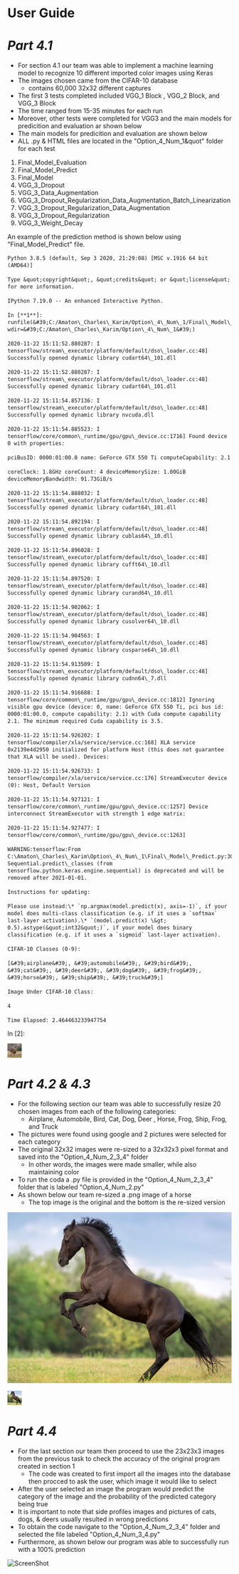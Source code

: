 # **User Guide**

# *Part 4.1*
- For section 4.1 our team was able to implement a machine learning model to recognize 10 different imported color images using Keras
- The images chosen came from the CIFAR-10 database
  - contains 60,000 32x32 different captures
- The first 3 tests completed included VGG\_1 Block , VGG\_2 Block, and VGG\_3 Block
- The time ranged from 15-35 minutes for each run
- Moreover, other tests were completed for VGG3 and the main models for predicition and evaluation ar shown below
- The main models for predicition and evaluation are shown below
- ALL .py & HTML files are located in the "Option\_4\_Num\_1&quot" folder for each test

1. Final\_Model\_Evaluation
2. Final\_Model\_Predict
3. Final\_Model
4. VGG\_3\_Dropout
5. VGG\_3\_Data\_Augmentation
6. VGG\_3\_Dropout\_Regularization\_Data\_Augmentation\_Batch\_Linearization
7. VGG\_3\_Dropout\_Regularization\_Data\_Augmentation
8. VGG\_3\_Dropout\_Regularization
9. VGG\_3\_Weight\_Decay

An example of the prediction method is shown below using &quot;Final\_Model\_Predict&quot; file.

```
Python 3.8.5 (default, Sep 3 2020, 21:29:08) [MSC v.1916 64 bit (AMD64)]

Type &quot;copyright&quot;, &quot;credits&quot; or &quot;license&quot; for more information.

IPython 7.19.0 -- An enhanced Interactive Python.

In [**1**]: runfile(&#39;C:/Amaton\_Charles\_Karim/Option\_4\_Num\_1/Final\_Model\_Predict.py&#39;, wdir=&#39;C:/Amaton\_Charles\_Karim/Option\_4\_Num\_1&#39;)

2020-11-22 15:11:52.880287: I tensorflow/stream\_executor/platform/default/dso\_loader.cc:48] Successfully opened dynamic library cudart64\_101.dll

2020-11-22 15:11:52.880287: I tensorflow/stream\_executor/platform/default/dso\_loader.cc:48] Successfully opened dynamic library cudart64\_101.dll

2020-11-22 15:11:54.857136: I tensorflow/stream\_executor/platform/default/dso\_loader.cc:48] Successfully opened dynamic library nvcuda.dll

2020-11-22 15:11:54.885523: I tensorflow/core/common\_runtime/gpu/gpu\_device.cc:1716] Found device 0 with properties:

pciBusID: 0000:01:00.0 name: GeForce GTX 550 Ti computeCapability: 2.1

coreClock: 1.8GHz coreCount: 4 deviceMemorySize: 1.00GiB deviceMemoryBandwidth: 91.73GiB/s

2020-11-22 15:11:54.888032: I tensorflow/stream\_executor/platform/default/dso\_loader.cc:48] Successfully opened dynamic library cudart64\_101.dll

2020-11-22 15:11:54.892194: I tensorflow/stream\_executor/platform/default/dso\_loader.cc:48] Successfully opened dynamic library cublas64\_10.dll

2020-11-22 15:11:54.896028: I tensorflow/stream\_executor/platform/default/dso\_loader.cc:48] Successfully opened dynamic library cufft64\_10.dll

2020-11-22 15:11:54.897520: I tensorflow/stream\_executor/platform/default/dso\_loader.cc:48] Successfully opened dynamic library curand64\_10.dll

2020-11-22 15:11:54.902062: I tensorflow/stream\_executor/platform/default/dso\_loader.cc:48] Successfully opened dynamic library cusolver64\_10.dll

2020-11-22 15:11:54.904563: I tensorflow/stream\_executor/platform/default/dso\_loader.cc:48] Successfully opened dynamic library cusparse64\_10.dll

2020-11-22 15:11:54.913509: I tensorflow/stream\_executor/platform/default/dso\_loader.cc:48] Successfully opened dynamic library cudnn64\_7.dll

2020-11-22 15:11:54.916688: I tensorflow/core/common\_runtime/gpu/gpu\_device.cc:1812] Ignoring visible gpu device (device: 0, name: GeForce GTX 550 Ti, pci bus id: 0000:01:00.0, compute capability: 2.1) with Cuda compute capability 2.1. The minimum required Cuda capability is 3.5.

2020-11-22 15:11:54.926202: I tensorflow/compiler/xla/service/service.cc:168] XLA service 0x2139e4d2950 initialized for platform Host (this does not guarantee that XLA will be used). Devices:

2020-11-22 15:11:54.926733: I tensorflow/compiler/xla/service/service.cc:176] StreamExecutor device (0): Host, Default Version

2020-11-22 15:11:54.927121: I tensorflow/core/common\_runtime/gpu/gpu\_device.cc:1257] Device interconnect StreamExecutor with strength 1 edge matrix:

2020-11-22 15:11:54.927477: I tensorflow/core/common\_runtime/gpu/gpu\_device.cc:1263]

WARNING:tensorflow:From C:\Amaton\_Charles\_Karim\Option\_4\_Num\_1\Final\_Model\_Predict.py:30: Sequential.predict\_classes (from tensorflow.python.keras.engine.sequential) is deprecated and will be removed after 2021-01-01.

Instructions for updating:

Please use instead:\* `np.argmax(model.predict(x), axis=-1)`, if your model does multi-class classification (e.g. if it uses a `softmax` last-layer activation).\* `(model.predict(x) \&gt; 0.5).astype(&quot;int32&quot;)`, if your model does binary classification (e.g. if it uses a `sigmoid` last-layer activation).

CIFAR-10 Classes (0-9):

[&#39;airplane&#39;, &#39;automobile&#39;, &#39;bird&#39;, &#39;cat&#39;, &#39;deer&#39;, &#39;dog&#39;, &#39;frog&#39;, &#39;horse&#39;, &#39;ship&#39;, &#39;truck&#39;]

Image Under CIFAR-10 Class:

4

Time Elapsed: 2.464463233947754
```
In [2]:

![ScreenShot](https://github.com/sabkarim/EE104_Super_Project_Amaton_Charles_Karim/blob/main/Option_4_Num_2_3_4/Deer_1_database_processed.png)


# *Part 4.2 & 4.3*
- For the following section our team was able to successfully resize 20 chosen images from each of the following categories: 
  - Airplane, Automobile, Bird, Cat, Dog, Deer , Horse, Frog, Ship, Frog, and Truck
- The pictures were found using google and 2 pictures were selected for each category
- The original 32x32 images were re-sized to a 32x32x3 pixel format and saved into the "Option\_4\_Num\_2\_3\_4" folder
  - In other words, the images were made smaller, while also maintaining color
- To run the coda a .py file is provided in the "Option\_4\_Num\_2\_3\_4" folder that is labeled "Option\_4\_Num\_2.py"
- As shown below our team re-sized a .png image of a horse
  - The top image is the original and the bottom is the re-sized version
  
![ScreenShot](https://github.com/sabkarim/EE104_Super_Project_Amaton_Charles_Karim/blob/main/Option_4_Num_2_3_4/Horse_1.PNG)

![ScreenShot](https://github.com/sabkarim/EE104_Super_Project_Amaton_Charles_Karim/blob/main/Option_4_Num_2_3_4/Horse_1_database_processed.png)

# *Part 4.4*
- For the last section our team then proceed to use the 23x23x3 images from the previous task to check the accuracy of the original program created in section 1
  - The code was created to first import all the images into the database then procced to ask the user, which image it would like to select
- After the user selected an image the program would predict the category of the image and the probability of the predicted category being true
- It is important to note that side profiles images and pictures of cats, dogs, &amp; deers usually resulted in wrong predictions
- To obtain the code navigate to the "Option\_4\_Num\_2\_3\_4" folder and selected the file labeled "Option\_4\_Num\_3\_4.py"
- Furthermore, as shown below our program was able to successfully run with a 100% prediction

![ScreenShot](https://lh3.googleusercontent.com/nfWSNgLa_m0anadolPTnb86f4jlLN2tSDNi6LHTS50un3815Ru6KtqAc39ugRpGou1zBJOlzn0OTqH6juGOvByzly_Me2Qzpu5Ivk7tL5GKUjLB3Mn4e39gVLu47YCHQQ9xJBtzVweZaA3BRafiw8PXDLNPF-Q_3yCCyvexLmk-wZ1fguT6TkhqkVta2vORZfm_RvL0dv_IzhJqGdME5VC33mN0kwql0ZHDmtQcqoOvMwUwYj5LzYL6haGYHdqJ-z-w0pFgGJ1-gMmbbXjl2qVI5M4WO8Q6bFcCcYC61FB2--QGPxZD_gArKy_yGX5n5h_wLjpoeVT9WbsDmPHn7DfWWCu4hq1XaI2FaLDTrVmLUFsjni1geIPQ65XqkexLlFHwZpRaegIqQZ98IUsILczvj6idUvlapWLh1rmZHgt5zH9ltwovQ8yDPz0JvY19CoNrub4pmpSQBP5J1kbpNy65Pa3Q1HtwLO6eb4S9ScUiS2vtewvvrMTJGGu3ro75CvtvzqNRWZKKkNGR6Jfr1G_oAevnRQq5UVFp-Aco519ojBl6QIJd-E8NdFCNnFYtaZ_9_ZPJKTivafSGlSTa8cMlY_-JMNhS7H_-T5yXeJehgWGv-D4RO6PWWm4X9xy2lQrlJrG2HXl3a0ql2Oc7RUqlrWklg_lS1cO3CLm_aKviMiHb2AjeG2Oell2-Wpw=w1005-h796-no?authuser=0)
